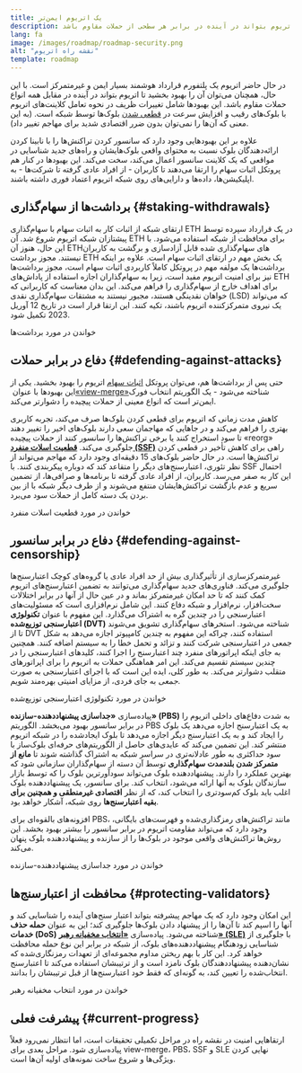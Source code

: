 ```yaml
---
title: یک اتریوم ایمن‌تر
description: اتریوم ایمن‌ترین و غیرمتمرکزترین پلتفورم قرارداد هوشمند موجود است. با این حال، همچنان می‌توان آن را بهبود بخشید تا اتریوم بتواند در آینده در برابر هر سطحی از حملات مقاوم باشد.
lang: fa
image: /images/roadmap/roadmap-security.png
alt: "نقشه‌ راه اتریوم"
template: roadmap
---
```


در حال حاضر اتریوم یک پلتفورم قرارداد هوشمند بسیار ایمن و غیرمتمرکز است. با این حال، همچنان می‌توان آن را بهبود بخشید تا اتریوم بتواند در آینده در مقابل همه انواع حملات مقاوم باشد. این بهبودها شامل تغییرات ظریف در نحوه تعامل کلاینت‌های اتریوم با بلوک‌های رقیب و افزایش سرعت در [قطعی شدن](/developers/docs/consensus-mechanisms/pos/#finality) بلوک‌ها توسط شبکه است. (به این معنی که آن‌ها را نمی‌توان بدون ضرر اقتصادی شدید برای مهاجم تغییر داد).

علاوه بر این بهبودهایی وجود دارد که سانسور کردن تراکنش‌ها را با نابینا کردن ارائه‌دهندگان بلوک نسبت به محتوای واقعی بلوک‌هایشان و راه‌های جدید شناسایی در مواقعی که یک کلاینت سانسور اعمال می‌کند، سخت می‌کند. این بهبودها در کنار هم پروتکل اثبات سهام را ارتقا می‌دهند تا کاربران - از افراد عادی گرفته تا شرکت‌ها - به اپلیکیشن‌ها، داده‌ها و دارایی‌های روی شبکه اتریوم اعتماد فوری داشته باشند.

## برداشت‌ها از سهام‌گذاری {#staking-withdrawals}

ارتقای شبکه از اثبات کار به اثبات سهام با سهام‌گذاری ETH در یک قرارداد سپرده توسط پیشتازان شبکه اتریوم شروع شد. آن ETH برای محافظت از شبکه استفاده می‌شود. با این حال، هنوز آن ETHهای سهام‌گذاری شده قابل آزادسازی و برگشت به کاربران نیستند. مجوز برداشت ETH یک بخش مهم در ارتقای اثبات سهام است. علاوه بر اینکه برداشت‌ها یک مولفه مهم در پروتکل کاملاً کاربردی اثبات سهام است، مجوز برداشت‌ها نیز برای امنیت اتریوم مفید است، زیرا به سهام‌گذاران اجازه استفاده از پاداش‌های ETH برای اهداف خارج از سهام‌گذاری را فراهم می‌کند. این بدان معناست که کاربرانی که خواهان نقدینگی هستند، مجبور نیستند به مشتقات سهام‌گذاری نقدی (LSD) که می‌تواند یک نیروی متمرکزکننده اتریوم باشند، تکیه کنند. این ارتقا قرار است در تاریخ 12 آوریل 2023 تکمیل شود.

<ButtonLink variant="outline-color" to="/staking/withdrawals/">خواندن در مورد برداشت‌ها</ButtonLink>

## دفاع در برابر حملات {#defending-against-attacks}

حتی پس از برداشت‌ها هم، می‌توان پروتکل [اثبات سهام](/developers/docs/consensus-mechanisms/pos/) اتریوم را بهبود بخشید. یکی از این بهبودها با عنوان [‏«view-merge»‏](https://ethresear.ch/t/view-merge-as-a-replacement-for-proposer-boost/13739) شناخته می‌شود - یک الگوریتم انتخاب فورک ایمن‌تر است که انواع معینی از حملات پیچیده را دشوارتر می‌کند.

کاهش مدت زمانی که اتریوم برای قطعی کردن بلوک‌ها صرف می‌کند، تجربه کاربری بهتری را فراهم می‌کند و در جاهایی که مهاجمان سعی دارند بلوک‌های اخیر را تغییر دهند تا سود استخراج کنند یا برخی تراکنش‌ها را سانسور کنند از حملات پیچیده «reorg» جلوگیری می‌کند. [**قطعیت اسلات منفرد (SSF)**](/roadmap/single-slot-finality/) راهی برای کاهش تأخیر در قطعی کردن تراکنش‌ها است. در حال حاضر بلوک‌های 15 دقیقه‌ای وجود دارد که مهاجم می‌تواند از نظر تئوری، اعتبارسنج‌های دیگر را متقاعد کند که دوباره پیکربندی کنند. با SSF احتمال این کار به صفر می‌رسد. کاربران، از افراد عادی گرفته تا برنامه‌ها و صرافی‌ها، از تضمین سریع و عدم بازگشت تراکنش‌هایشان منتفع می‌شوند و از طرف دیگر شبکه با از بین بردن یک دسته کامل از حملات سود می‌برد.

<ButtonLink variant="outline-color" to="/roadmap/single-slot-finality/">خواندن در مورد قطعیت اسلات منفرد</ButtonLink>

## دفاع در برابر سانسور {#defending-against-censorship}

غیرمتمرکزسازی از تأثیرگذاری بیش از حد افراد عادی یا گروه‌های کوچک اعتبارسنج‌ها جلوگیری می‌کند. فناوری‌های جدید سهام‌گذاری می‌توانند به تضمین اعتبارسنج‌های اتریوم کمک کنند که تا حد امکان غیرمتمرکز بماند و در عین حال از آنها در برابر اختلالات سخت‌افزار، نرم‌افزار و شبکه دفاع کنند. این شامل نرم‌افزاری است که مسئولیت‌های اعتبارسنجی را در چندین گره به اشتراک می‌گذارد. این مفهوم با عنوان **تکنولوژی اعتبارسنجی توزیع‌شده (DVT)** شناخته می‌شود. استخرهای سهام‌گذاری تشویق می‌شوند تا از DVT استفاده کنند، چراکه این مفهوم به چندین کامپیوتر اجازه می‌دهد به شکل جمعی در اعتبارسنجی شرکت کنند و تزائد و تحمل خطا را به سیستم اضافه کنند. همچنین به جای اینکه اپراتورهای منفرد چند اعتبارسنج را اجرا کنند، کلیدهای اعتبارسنجی را در چندین سیستم تقسیم می‌کند. این امر هماهنگی حملات به اتریوم را برای اپراتورهای متقلب دشوارتر می‌کند. به طور کلی، ایده این است که با اجرای اعتبارسنجی به صورت _جمعی_ به جای فردی، از مزایای امنیتی بهره‌مند شویم.

<ButtonLink variant="outline-color" to="/staking/dvt/">خواندن در مورد تکنولوژی اعتبارسنجی توزیع‌شده</ButtonLink>

پیاده‌سازی **«جداسازی پیشنهاددهنده-سازنده» (PBS)** به شدت دفاع‌های داخلی اتریوم را در برابر سانسور بهبود می‌بخشد. الگوریتم PBS به یک اعتبارسنج اجازه می‌‌دهد یک بلوک را ایجاد کند و به یک اعتبارسنج دیگر اجازه می‌دهد تا بلوک ایجادشده را در شبکه اتریوم منتشر کند. این تضمین می‌کند که عایدی‌های حاصل از الگوریتم‌های حرفه‌ای بلوک‌ساز با سود حداکثری به طور عادلانه‌تری در سراسر شبکه به اشتراک گذاشته شوند تا **مانع از متمرکز شدن بلندمدت سهام‌گذاری** توسط آن دسته از سهام‌گذاران سازمانی شود که بهترین عملکرد را دارند. پیشنهاددهنده بلوک می‌تواند سودآورترین بلوک را که توسط بازار سازندگان بلوک به آنها ارائه می‌شود، انتخاب کند. برای سانسور، یک پیشنهاددهنده بلوک اغلب باید بلوک کم‌سودتری را انتخاب کند، که از نظر **اقتصادی غیرمنطقی و همچنین برای بقیه اعتبارسنج‌ها** روی شبکه، آشکار خواهد بود.

افزونه‌های بالقوه‌ای برای PBS، مانند تراکنش‌های رمزگذاری‌شده و فهرست‌های بایگانی، وجود دارد که می‌تواند مقاومت اتریوم در برابر سانسور را بیشتر بهبود بخشد. این روش‌ها تراکنش‌های واقعی موجود در بلوک‌ها را از سازنده و پیشنهاددهنده بلوک پنهان می‌کند.

<ButtonLink variant="outline-color" to="/roadmap/pbs/">خواندن در مورد جداسازی پیشنهاددهنده-سازنده</ButtonLink>

## محافظت از اعتبارسنج‌ها {#protecting-validators}

این امکان وجود دارد که یک مهاجم پیشرفته بتواند اعتبار سنج‌های آینده را شناسایی کند و آنها را اسپم کند تا آن‌ها را از پیشنهاد دادن بلوک‌ها جلوگیری کند؛ این به عنوان **حمله حذف خدمات (DoS)** شناخته می‌شود. پیاده‌سازی [**«انتخاب مخفیانه رهبر» (SLE)**](/roadmap/secret-leader-election) با جلوگیری از شناسایی زودهنگام پیشنهاددهنده‌های بلوک، از شبکه در برابر این نوع حمله محافظت خواهد کرد. این کار با بهم ریختن مداوم مجموعه‌ای از تعهدات رمزنگاری‌شده که نشان‌دهنده پیشنهاددهندگان بلوک نامزد است و از ترتیبشان استفاده می‌کند تا اعتبارسنج انتخاب‌شده را تعیین کند، به گونه‌ای که فقط خود اعتبارسنج‌ها از قبل ترتیبشان را بدانند.

<ButtonLink variant="outline-color" to="/roadmap/secret-leader-election">خواندن در مورد انتخاب مخفیانه رهبر</ButtonLink>

## پیشرفت فعلی {#current-progress}

ارتقاهایی امنیت در نقشه‌ راه در مراحل تکمیلی تحقیقات است، اما انتظار نمی‌رود فعلاً پیاده‌سازی شود. مراحل بعدی برای view-merge،‏ PBS،‏ SSF و SLE نهایی کردن ویژگی‌ها و شروع ساخت نمونه‌های اولیه آن‌ها است.
